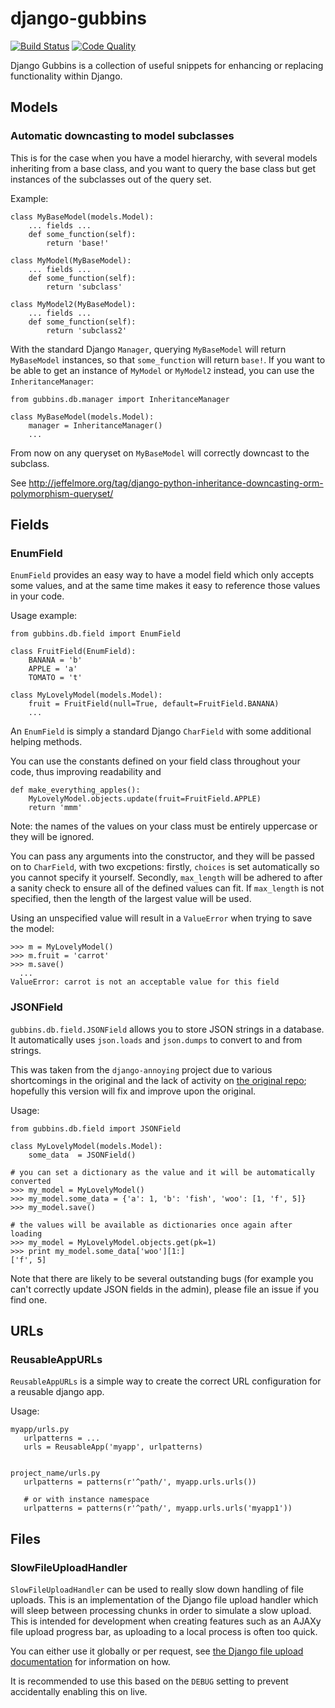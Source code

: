 # django-gubbins

[![Build Status](https://secure.travis-ci.org/carlio/django-gubbins.png)](http://travis-ci.org/carlio/django-gubbins)
[![Code Quality](https://landscape.io/github/carlio/django-gubbins/master/landscape.png)](https://landscape.io/github/carlio/django-gubbins/master)

Django Gubbins is a collection of useful snippets for enhancing
or replacing functionality within Django.

## Models

### Automatic downcasting to model subclasses

This is for the case when you have a model hierarchy, with several models inheriting from
a base class, and you want to query the base class but get instances of the subclasses
out of the query set.

Example:

    class MyBaseModel(models.Model):
        ... fields ...
        def some_function(self):
            return 'base!'
            
    class MyModel(MyBaseModel):
        ... fields ...
        def some_function(self):
            return 'subclass'
            
    class MyModel2(MyBaseModel):
    	... fields ...
        def some_function(self):
            return 'subclass2'
            
With the standard Django `Manager`, querying `MyBaseModel` will return `MyBaseModel` instances,
so that `some_function` will return `base!`. If you want to be able to get an instance of
`MyModel` or `MyModel2` instead, you can use the `InheritanceManager`:

	from gubbins.db.manager import InheritanceManager
	
    class MyBaseModel(models.Model):
    	manager = InheritanceManager()
     	... 
     
From now on any queryset on `MyBaseModel` will correctly downcast to the subclass.

See http://jeffelmore.org/tag/django-python-inheritance-downcasting-orm-polymorphism-queryset/


## Fields

### EnumField 

`EnumField` provides an easy way to have a model field which only accepts some values, and at the same
time makes it easy to reference those values in your code.

Usage example:

    from gubbins.db.field import EnumField
    
    class FruitField(EnumField):
        BANANA = 'b'
        APPLE = 'a'
        TOMATO = 't'
    
    class MyLovelyModel(models.Model):
        fruit = FruitField(null=True, default=FruitField.BANANA)
        ...
          
          
An `EnumField` is simply a standard Django `CharField` with some additional helping methods.

You can use the constants defined on your field class throughout your code, thus improving
readability and 

    def make_everything_apples():
        MyLovelyModel.objects.update(fruit=FruitField.APPLE)
        return 'mmm'
        
Note: the names of the values on your class must be entirely uppercase or they will be ignored.

You can pass any arguments into the constructor, and they will be passed on to `CharField`, with
two excpetions: firstly, `choices` is set automatically so you cannot specify it yourself. Secondly,
`max_length` will be adhered to after a sanity check to ensure all of the defined values can fit.
If `max_length` is not specified, then the length of the largest value will be used. 

Using an unspecified value will result in a `ValueError` when trying to save the model:

    >>> m = MyLovelyModel()
    >>> m.fruit = 'carrot'
    >>> m.save()
      ...
    ValueError: carrot is not an acceptable value for this field
    

        
### JSONField

`gubbins.db.field.JSONField` allows you to store JSON strings in a database. It automatically uses `json.loads` and `json.dumps` to convert to and from strings.

This was taken from the `django-annoying` project due to various shortcomings in the original and the lack of activity on [the original repo](https://bitbucket.org/offline/django-annoying); hopefully this version will fix and improve upon the original.

Usage:

    from gubbins.db.field import JSONField

    class MyLovelyModel(models.Model):
        some_data  = JSONField()
    
    # you can set a dictionary as the value and it will be automatically converted    
    >>> my_model = MyLovelyModel()
    >>> my_model.some_data = {'a': 1, 'b': 'fish', 'woo': [1, 'f', 5]}
    >>> my_model.save()
    
    # the values will be available as dictionaries once again after loading
    >>> my_model = MyLovelyModel.objects.get(pk=1)
    >>> print my_model.some_data['woo'][1:]
    ['f', 5]
    

Note that there are likely to be several outstanding bugs (for example you can't correctly update JSON fields in the admin), please file an issue if you find one.


## URLs

### ReusableAppURLs

`ReusableAppURLs` is a simple way to create the correct URL configuration for a reusable
django app.


Usage:

    myapp/urls.py
       urlpatterns = ...
       urls = ReusableApp('myapp', urlpatterns)


    project_name/urls.py
       urlpatterns = patterns(r'^path/', myapp.urls.urls())

       # or with instance namespace
       urlpatterns = patterns(r'^path/', myapp.urls.urls('myapp1'))
       
       
## Files

### SlowFileUploadHandler

 `SlowFileUploadHandler` can be used to really slow down handling of file uploads. This is an implementation of the Django file upload handler which will sleep between processing chunks in order to simulate a slow upload. This is intended for development when creating features such as an AJAXy file upload progress bar, as uploading to a local process is often too quick.

You can either use it globally or per request, see [the Django file upload documentation](https://docs.djangoproject.com/en/1.4/topics/http/file-uploads/#writing-custom-upload-handlers) for information on how.

It is recommended to use this based on the `DEBUG` setting to prevent accidentally enabling this on live.
